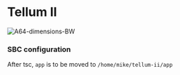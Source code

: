 # Tellum II

![A64-dimensions-BW](https://github.com/stockhuman/tellum-ii/assets/13852458/e3ac4c56-512c-47bf-bf24-ece9f8bbb3a9)

### SBC configuration

After tsc, `app` is to be moved to `/home/mike/tellum-ii/app`

